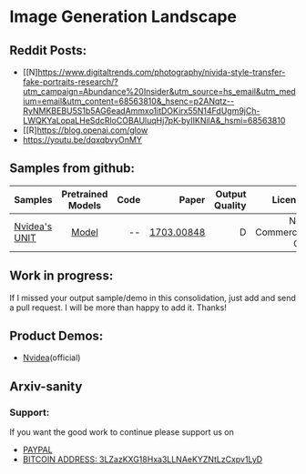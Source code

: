 # Image Generation  Landscape

## Reddit Posts:

- [[N]https://www.digitaltrends.com/photography/nivida-style-transfer-fake-portraits-research/?utm_campaign=Abundance%20Insider&utm_source=hs_email&utm_medium=email&utm_content=68563810&_hsenc=p2ANqtz--RyNMKBEBU5S1b5AG6eadAmmxo1itDOKirx55N14FdUgm9jCh-LWQKYaLopaLHeSdcRloCOBAUluqHj7pK-byIIKNilA&_hsmi=68563810
- [[R]https://blog.openai.com/glow
- https://youtu.be/dqxqbvyOnMY


## Samples from github:

| Samples       | Pretrained Models           | Code  | Paper  | Output Quality|License
| ------------- |:---------------------------:| -----:| ------:|------:|-------:|
| [Nvidea's UNIT](https://photos.app.goo.gl/5x7oIifLh2BVJemb2)|[Model](https://github.com/mingyuliutw/UNIT/blob/master/TUTORIAL.md#pretrained-models)|--|[1703.00848](https://arxiv.org/abs/1703.00848)| D | Non Commercial CC

## Work in progress:

If I missed your output sample/demo in this consolidation, just add and send a pull request. I will be more than happy to add it. Thanks!

## Product Demos:

- [Nvidea](https://www.youtube.com/watch?v=kSLJriaOumA)(official)

## Arxiv-sanity


### Support:

If you want the good work to continue please support us on

* [PAYPAL](https://www.paypal.me/ishandutta2007)
* [BITCOIN ADDRESS: 3LZazKXG18Hxa3LLNAeKYZNtLzCxpv1LyD](https://www.coinbase.com/join/5a8e4a045b02c403bc3a9c0c)
